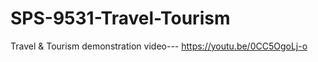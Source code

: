 # SPS-9531-Travel-Tourism
Travel &amp; Tourism
demonstration video---   https://youtu.be/0CC5OgoLj-o
